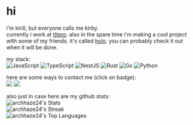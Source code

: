 
# hi
i'm kirill, but everyone calls me kirby.
<br>
currently i work at [tltpro](https://tltpro.org). also in the spare time i'm making a cool project with some of my friends. it's called [holo](https://github.com/holoapp-dev/holo). you can probably check it out when it will be done.

my stack: <br>
![JavaScript](https://img.shields.io/badge/javascript-%23323330.svg?style=for-the-badge&logo=javascript&logoColor=%23F7DF1E)
![TypeScript](https://img.shields.io/badge/typescript-%23007ACC.svg?style=for-the-badge&logo=typescript&logoColor=white)
![NestJS](https://img.shields.io/badge/nestjs-%23E0234E.svg?style=for-the-badge&logo=nestjs&logoColor=white)
![Rust](https://img.shields.io/badge/rust-%23000000.svg?style=for-the-badge&logo=rust&logoColor=white)
![Go](https://img.shields.io/badge/go-%2300ADD8.svg?style=for-the-badge&logo=go&logoColor=white)
![Python](https://img.shields.io/badge/python-3670A0?style=for-the-badge&logo=python&logoColor=ffdd54)


here are some ways to contact me (click on badge): <br>
<a href="https://matrix.to/#/@archhaze:matrix.org" title="matrix" target="_blank"><img src="https://img.shields.io/badge/matrix-000000?style=for-the-badge&logo=Matrix&logoColor=white"></a>
<a href="https://t.me/archhaze24" title="telegram" target="_blank"><img src="https://img.shields.io/badge/Telegram-2CA5E0?style=for-the-badge&logo=telegram&logoColor=white"></a>

also just in case here are my github stats: <br>
![archhaze24's Stats](https://github-readme-stats.vercel.app/api?username=archhaze24&theme=dark&show_icons=true&hide_border=false&count_private=true) <br>
![archhaze24's Streak](https://github-readme-streak-stats.herokuapp.com/?user=archhaze24&theme=dark&hide_border=false) <br>
![archhaze24's Top Languages](https://github-readme-stats.vercel.app/api/top-langs/?username=archhaze24&theme=dark&show_icons=true&hide_border=false&layout=compact)
